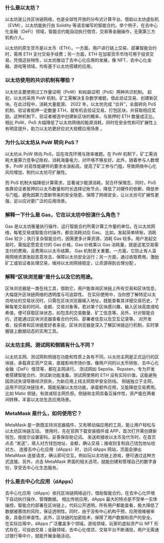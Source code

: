 ### 什么是以太坊？

以太坊是公共区块链网络，也是全球性开放的分布式计算平台。借助以太坊虚拟机（EVM），以太坊能执行由 Solidity 等语言编写的智能合约。举个例子，在去中心化金融（DeFi）领域，智能合约能自动执行借贷、交易等金融操作，无需第三方机构介入。

以太坊的原生货币是以太币（ETH）。一方面，用户进行链上交易、部署智能合约时，需用 ETH 支付交易手续费；另一方面，ETH 在加密货币市场可用于投资交易。凭借这些特性，以太坊推动了去中心化应用的发展，像 NFT、去中心化金融、游戏等领域，均有基于以太坊搭建的应用。

### 以太坊使用的共识机制有哪些？

以太坊主要使用过工作量证明（PoW）和权益证明（PoS）两种共识机制。
起初，以太坊采用 PoW 机制。矿工需解决复杂数学难题，借此验证交易、创建新区块。在此过程中，消耗大量能源。
2022 年，以太坊完成 “合并”，全面转向 PoS 机制。验证者抵押一定数量 ETH，就有机会验证交易、打包区块，并获取相应奖励。这种机制下，验证者被选中创建新区块的概率，与抵押的 ETH 数量成正比。
相比 PoW，PoS 大幅降低了以太坊网络的能源消耗，同时在安全性和可扩展性上有明显提升，助力以太坊更好应对大规模应用场景 。

### 为什么以太坊从 PoW 转向 PoS？


以太坊从 PoW 转向 PoS，旨在攻克环境与效率难题。在 PoW 机制下，矿工需消耗大量算力竞争记账权，消耗海量电力，对环境不够友好。此外，随着参与人数增多，PoW 对高性能硬件的要求水涨船高，提高了矿工参与门槛，导致网络中心化风险增加，制约以太坊可扩展性。

而 PoS 机制大幅降低计算需求，显著减少能源消耗，契合环保理念。同时，PoS 依靠验证者抵押的以太币数量和时长选择记账节点，降低了对硬件的依赖，降低参与门槛，避免因算力垄断带来的安全隐患，保障了网络安全，让以太坊可扩展性更强，足以应对更广泛的应用场景。

### 解释一下什么是 Gas，它在以太坊中扮演什么角色？

Gas 是以太坊衡量执行操作、运行智能合约所需计算工作量的单位。在以太坊网络，每笔交易或智能合约操作，都会消耗对应 Gas。
比如，发起简单转账，消耗 Gas 较少；执行复杂智能合约，因需更多计算资源，消耗 Gas 较多。用户发起交易时，需指定愿意支付的 Gas 价格，Gas 价格乘以 Gas 消耗量，就是这笔交易需支付的费用，且费用以以太币结算。
Gas 机制至关重要。一方面，它防止有人滥用网络资源发起恶意攻击，保障以太坊安全运行；另一方面，通过收取费用，激励矿工或验证者处理交易，维持以太坊网络稳定，让资源得到合理分配 。

### 解释“区块浏览器”是什么以及它的用途。

区块浏览器是一类在线工具，借助它，用户能查询区块链上所有交易和区块信息，大幅提升区块链网络的透明度与可追踪性。
在实际使用中，当你想了解特定以太坊地址的交易状况时，只需在区块浏览器输入地址，就能查看其详细交易历史，了解每笔交易的时间、金额、交易对象等。若对某个区块感兴趣，输入区块高度或哈希值，便可获取区块状态，如包含的交易数量、矿工信息等。另外，针对智能合约，还能通过区块浏览器查看合约代码、部署者信息以及交互记录等。
对开发者、投资者和区块链爱好者来说，区块浏览器是深入了解区块链运行机制，实时掌握链上数据动态的实用工具。

### 以太坊主网、测试网和侧链有什么不同？

以太坊主网、测试网和侧链在功能和性质上各有不同。以太坊主网是正式运行的区块链，承载真实资产交易，直接影响市场价值，像用户间的以太币转账、去中心化金融（DeFi）借贷等，都在主网进行。
测试网如 Sepolia、Ropsten，专为开发者搭建智能合约、测试新功能准备。测试网使用的 ETH 没有实际价值，这能避免因测试失误导致经济损失，为新应用上线主网筑牢安全防线。
侧链独立于主网，运用不同区块链技术，既能拓展以太坊功能，承载额外应用，又能降低交易费用。比如 Matic 侧链，有效减轻主网负担。侧链和主网具备互操作性，资产能在两者间转移，丰富以太坊生态应用场景。

### MetaMask 是什么，如何使用它？

MetaMask 是一款既支持浏览器插件，又有移动端应用的工具，能让用户轻松与以太坊区块链互动。
使用时，先在官网下载安装插件或 APP，首次打开需创建新钱包，按提示设置密码，妥善保存助记词。
发送和接收以太币及代币时，在首页点击 “发送”，填入对方钱包地址、金额，确认交易；接收则复制自己钱包地址给对方。
连接去中心化应用（dApps）时，访问 dApps 网站，页面会弹出 MetaMask 连接请求，确认即可交互。例如玩以太坊链上游戏，便可通过这种方式连接。另外，点击 MetaMask 界面的相关选项，就能创建和管理自己的数字身份，享受去中心化生态服务。

### 什么是去中心化应用（dApps）

去中心化应用（dApps）依托区块链网络运行，借助智能合约，在去中心化环境下自动执行操作、管理数据。
相比传统应用，dApps 最大的特点是不受单一实体操控。智能合约部署在区块链上，代码公开透明，所有用户都能查看，极大降低了数据被篡改的风险，保证透明性。同时，由于没有中心机构干预，应用很难被审查，具备抗审查性。此外，区块链的加密技术，保障了用户数据和资产的安全。
在实际应用中，dApps 广泛覆盖多个领域。游戏领域，玩家的虚拟资产以 NFT 形式存在，可自由交易；金融领域，去中心化借贷、交易平台不断涌现，用户无需通过银行等中介，就能开展金融活动。